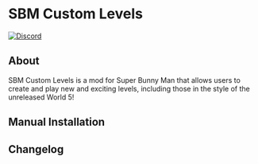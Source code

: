 # SBM Custom Levels
[![Discord](https://img.shields.io/github/downloads/flarfo/SBM-Custom-Levels/total?style=plastic)]()


## About
SBM Custom Levels is a mod for Super Bunny Man that allows users to create and play new and exciting levels, including those in the style of the unreleased World 5!

## Manual Installation

## Changelog
